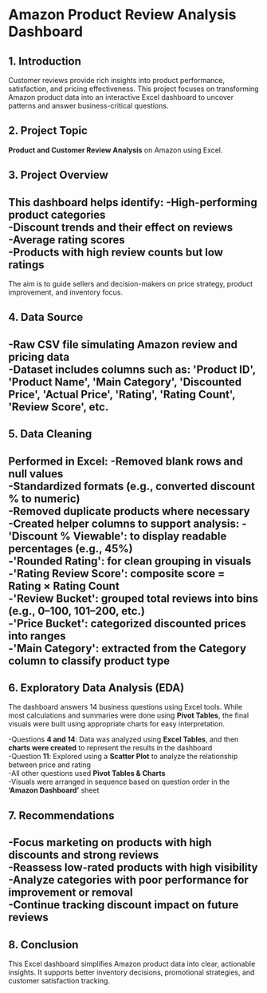 # Amazon Product Review Analysis Dashboard

## 1. Introduction
Customer reviews provide rich insights into product performance, satisfaction, and pricing effectiveness. This project focuses on transforming Amazon product data into an interactive Excel dashboard to uncover patterns and answer business-critical questions.

## 2. Project Topic
**Product and Customer Review Analysis** on Amazon using Excel.

## 3. Project Overview
This dashboard helps identify:
-High-performing product categories  
-Discount trends and their effect on reviews  
-Average rating scores  
-Products with high review counts but low ratings
-

The aim is to guide sellers and decision-makers on price strategy, product improvement, and inventory focus.

## 4. Data Source
-Raw CSV file simulating Amazon review and pricing data  
-Dataset includes columns such as:
'Product ID', 'Product Name', 'Main Category', 'Discounted Price', 'Actual Price', 'Rating', 'Rating Count', 'Review Score', etc.
-

## 5. Data Cleaning
Performed in Excel:
-Removed blank rows and null values  
-Standardized formats (e.g., converted discount % to numeric)  
-Removed duplicate products where necessary  
-Created helper columns to support analysis:
  -'Discount % Viewable': to display readable percentages (e.g., 45%)  
  -'Rounded Rating': for clean grouping in visuals  
  -'Rating Review Score': composite score = Rating × Rating Count  
  -'Review Bucket': grouped total reviews into bins (e.g., 0–100, 101–200, etc.)  
  -'Price Bucket': categorized discounted prices into ranges  
  -'Main Category': extracted from the **Category** column to classify product type
  -

## 6. Exploratory Data Analysis (EDA)
The dashboard answers 14 business questions using Excel tools. While most calculations and summaries were done using **Pivot Tables**, the final visuals were built using appropriate charts for easy interpretation.

-Questions **4 and 14**: Data was analyzed using **Excel Tables**, and then **charts were created** to represent the results in the dashboard  
-Question **11**: Explored using a **Scatter Plot** to analyze the relationship between price and rating  
-All other questions used **Pivot Tables & Charts**  
-Visuals were arranged in sequence based on question order in the **‘Amazon Dashboard’** sheet

## 7. Recommendations
-Focus marketing on products with high discounts and strong reviews  
-Reassess low-rated products with high visibility  
-Analyze categories with poor performance for improvement or removal  
-Continue tracking discount impact on future reviews
-

## 8. Conclusion
This Excel dashboard simplifies Amazon product data into clear, actionable insights. It supports better inventory decisions, promotional strategies, and customer satisfaction tracking.
